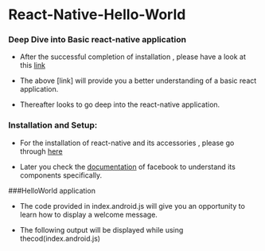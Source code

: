 # React-Native-Hello-World

### Deep  Dive into Basic react-native application

* After  the successful completion of installation , please have a look at this [link](http://www.toptal.com/ios/cold-dive-into-react-native-a-beginners-tutorial)
       
* The above [link] will provide you a better understanding of a basic react application.

* Thereafter looks to go deep into the react-native application.
      
### Installation and Setup:
      
* For the installation of react-native and its accessories , please go through [here](https://github.com/Hari70a/React-native/wiki)

* Later you  check the [documentation](https://facebook.github.io/react-native/docs/tutorial.html#content) of facebook to  understand its components specifically.
 
###HelloWorld application

* The code provided in index.android.js will give you an opportunity to learn how to display a welcome message.

* The following output will be displayed while using thecod(index.android.js) 
